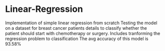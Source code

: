 # Linear-Regression
Implementation of simple linear regression from scratch
Testing the model on a dataset for breast cancer patients details to classify whether the patient should start with chemotherapy or surgery.
Includes tranforming the regression problem to classification
The avg accuracy of this model is 93.58%
